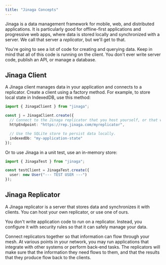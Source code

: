 ```yaml
---
title: "Jinaga Concepts"
---
```


Jinaga is a data management framework for mobile, web, and distributed applications.
It is particularly good for offline-first applications and progressive web apps, where data is stored locally and synchronized with a server.
We call that server a *replicator*, but we'll get to that.

You're going to see a lot of code for creating and querying data.
Keep in mind that all of this code is running on the client.
You don't ever write server code, publish an API, or manage a database.

## Jinaga Client

A Jinaga client manages data in your application and connects to a replicator.
Create a client using a factory method.
For example, to store local state in IndexedDB, use this method:

```typescript
import { JinagaClient } from "jinaga";

const j = JinagaClient.create({
  // Connect to the Jinaga replicator that you host yourself, or that we host for you.
  httpEndpoint: "https://rep.jinaga.com/myreplicator",

  // Use the SQLite store to persist data locally.
  indexedDb: "my-application-state"
});
```

Or to use Jinaga in a unit test, use an in-memory store:

```typescript
import { JinagaTest } from "jinaga";

const testClient = JinagaTest.create({
  user: new User("--- TEST USER ---")
});
```

## Jinaga Replicator

A Jinaga replicator is a server that stores data and synchronizes it with clients.
You can host your own replicator, or use one of ours.

You don't write application code to run on a replicator.
Instead, you configure it with security rules so that it can safely manage your data.

Connect replicators together so that information can flow through your mesh.
At various points in your network, you may run applications that integrate with other systems or perform back-end tasks.
The replicators will make sure that the information they need flows to them, and that the results that they produce flow back to the clients.